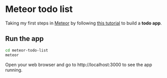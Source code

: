 # Meteor todo list

Taking my first steps in [Meteor](https://www.meteor.com/) by following [this tutorial](https://www.meteor.com/tutorials/blaze/creating-an-app) to build a **todo app**.

## Run the app

```bash
cd meteor-todo-list
meteor
```

Open your web browser and go to http://localhost:3000 to see the app running.
